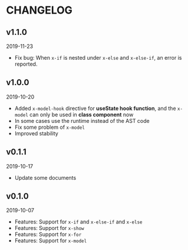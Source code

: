 # CHANGELOG

## v1.1.0
2019-11-23

- Fix bug: When `x-if` is nested under `x-else` and `x-else-if`, an error is reported.

## v1.0.0
2019-10-20

- Added `x-model-hook` directive for **useState hook function**, and the `x-model` can only be used in **class component** now
- In some cases use the runtime instead of the AST code
- Fix some problem of `x-model`
- Improved stability

## v0.1.1
2019-10-17

- Update some documents


## v0.1.0
2019-10-07

- Features: Support for `x-if` and `x-else-if` and `x-else`
- Features: Support for `x-show`
- Features: Support for `x-for`
- Features: Support for `x-model`
